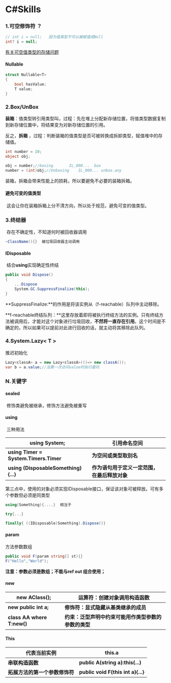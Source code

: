 # C#Skills

### 1.可空修饰符 ？

```C#
// int i = null;   因为值类型不可以被赋值成Null
int? i = null;
```

[有关可空值类型的存储问题](http://www.voidcn.com/article/p-horvnuzr-bsu.html)

#### Nullable

```C#
struct Nullable<T>
{
    bool hasValue;
    T value;
}
```



### 2.Box/UnBox

**装箱**：值类型转引用类型叫，过程：先在堆上分配新存储位置，将值类型数据复制到新存储位置中，将结果变为对新存储位置的引用。

反之，**拆箱** ，过程：判断装箱的值类型是否可被转换成拆卸类型，赋值堆中的存储值。

```C#
int number = 10;
object obj;

obj = number;//boxing		IL_000...  box
number = (int)obj;//Unboxing    IL_000... unbox.any
```

装箱，拆箱会带来性能上的损耗，所以要避免不必要的装箱拆箱。

#### 避免可变的值类型

​	这会让你在装箱拆箱上分不清方向，所以处于规范，避免可变的值类型。



### 3.终结器

​	存在不确定性，不知道何时被回收器调用
```C#
~ClassName(){}  被垃圾回收器主动调用
```

#### IDisposable

​	结合**using**实现确定性终结

```C#
public void Dispose()
{
    ...Dispose     
   	System.GC.SuppressFinalize(this);
}
```

**SuppressFinalize:**的作用是将该实例从（f-reachable）队列中主动移除。

**f-reachable终结队列：**这里存放着即将被执行终结方法的实例。只有终结方法被调用后，才能对这个对象进行垃圾回收，**不然将一直存在引用**。这个时间是不确定的，所以如果可以提前对此进行回收的话，就主动将其移除此队列。



### 4.System.Lazy< T > 

推迟初始化

```C#
Lazy<classA> a = new Lazy<classA>(()=> new classA());
var b = a.value;//当第一次访问value时执行委托
```







### N.关键字

#### sealed 

​	修饰类避免被继承，修饰方法避免被重写

#### using

​	三种用法

| using System;                          | 引用命名空间       |
| -------------------------------------- | ------------------ |
| **using  Timer = System.Timers.Timer** | **为空间或类型取别名** |
| **using (DisposableSomething){...}** | **作为语句用于定义一定范围，在最后释放对象** |

第三点中，使用的对象必须实现IDisposable接口，保证该对象可被释放。可有多个参数但必须是同类型

```C#
using(Something){....}  相当于

try{...}

finally{ ((IDisposable)Something).Dispose()}
```

#### param

方法参数数组

```C#
public void F(param string[] st){}
F("Hello","World");
```

**注意：参数必须是数组；不能与ref out 组合使用；**

#### new

| new AClass();                 | 运算符：创建对象调用构造函数                         |
| ----------------------------- | ---------------------------------------------------- |
| **new public int a;**         | **修饰符：显式隐藏从基类继承的成员**                 |
| **class AA<T> where T:new()** | **约束：泛型声明中约束可能用作类型参数的参数的类型** |

#### This

| 代表当前实例                   | this.a                             |
| ------------------------------ | ---------------------------------- |
| **串联构造函数**               | **public A(string a):this(...)**   |
| **拓展方法的第一个参数修饰符** | **public void F(this int a){...}** |

